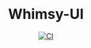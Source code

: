 <br>

<p align="center">
</p>

<h1 align="center">Whimsy-UI</h1>

<p align="center">
    <a href="https://github.com/huangyan321/whimsy/actions/workflows/main.yml"><img src="https://github.com/huangyan321/whimsy/actions/workflows/main.yml/badge.svg?branch=dev" alt="CI" style="max-width: 100%;"></a>
</p>

<br>
<br>
